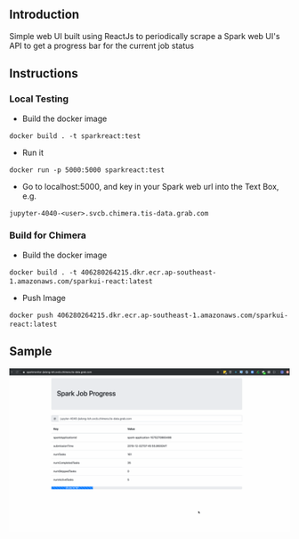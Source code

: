 ## Introduction
Simple web UI built using ReactJs to periodically scrape a Spark web UI's API to get a progress bar for the current job status

## Instructions
### Local Testing
* Build the docker image
```
docker build . -t sparkreact:test
```
* Run it 
```
docker run -p 5000:5000 sparkreact:test
```
* Go to localhost:5000, and key in your Spark web url into the Text Box, e.g.
```
jupyter-4040-<user>.svcb.chimera.tis-data.grab.com
```

### Build for Chimera
* Build the docker image
```
docker build . -t 406280264215.dkr.ecr.ap-southeast-1.amazonaws.com/sparkui-react:latest
```
* Push Image
```
docker push 406280264215.dkr.ecr.ap-southeast-1.amazonaws.com/sparkui-react:latest
```

## Sample
![sparkmonitor.gif](sparkmonitor.gif)